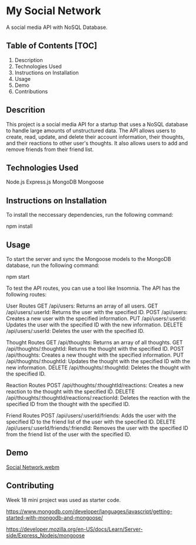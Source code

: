 # My Social Network

A social media API with NoSQL Database.

## Table of Contents [TOC]

1. Description
2. Technologies Used
3. Instructions on Installation
4. Usage
5. Demo
6. Contributions


## Descrition

This project is a social media API for a startup that uses a NoSQL database to handle large amounts of unstructured data. The API allows users to create, read, update, and delete their account information, their thoughts, and their reactions to other user's thoughts. It also allows users to add and remove friends from their friend list.


## Technologies Used

Node.js
Express.js
MongoDB
Mongoose


## Instructions on Installation

To install the neccessary dependencies, run the following command:

 npm install

 ## Usage

 To start the server and sync the Mongoose models to the MongoDB database, run the following command:

 npm start

 To test the API routes, you can use a tool like Insomnia. The API has the following routes:

User Routes
GET /api/users: Returns an array of all users.
GET /api/users/:userId: Returns the user with the specified ID.
POST /api/users: Creates a new user with the specified information.
PUT /api/users/:userId: Updates the user with the specified ID with the new information.
DELETE /api/users/:userId: Deletes the user with the specified ID.

Thought Routes
GET /api/thoughts: Returns an array of all thoughts.
GET /api/thoughts/:thoughtId: Returns the thought with the specified ID.
POST /api/thoughts: Creates a new thought with the specified information.
PUT /api/thoughts/:thoughtId: Updates the thought with the specified ID with the new information.
DELETE /api/thoughts/:thoughtId: Deletes the thought with the specified ID.

Reaction Routes
POST /api/thoughts/:thoughtId/reactions: Creates a new reaction to the thought with the specified ID.
DELETE /api/thoughts/:thoughtId/reactions/:reactionId: Deletes the reaction with the specified ID from the thought with the specified ID.

Friend Routes
POST /api/users/:userId/friends: Adds the user with the specified ID to the friend list of the user with the specified ID.
DELETE /api/users/:userId/friends/:friendId: Removes the user with the specified ID from the friend list of the user with the specified ID.

## Demo



[Social Network.webm](https://user-images.githubusercontent.com/106099150/230760217-4156a418-28a9-4e37-b5c8-f9b8f0319fbb.webm)


## Contributing

Week 18 mini project was used as starter code. 

https://www.mongodb.com/developer/languages/javascript/getting-started-with-mongodb-and-mongoose/

https://developer.mozilla.org/en-US/docs/Learn/Server-side/Express_Nodejs/mongoose
